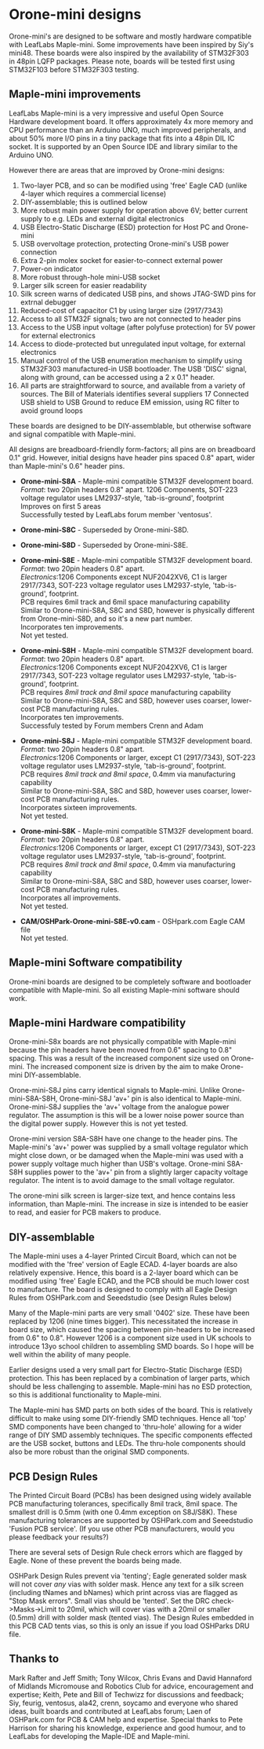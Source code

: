 Orone-mini designs
==================

Orone-mini's are designed to be software and mostly hardware compatible with LeafLabs Maple-mini. Some improvements have been inspired by Siy's mini48. These boards were also inspired  by the availability of STM32F303 in 48pin LQFP packages. Please note, boards will be tested first using STM32F103 before STM32F303 testing.


Maple-mini improvements
-----------------------
LeafLabs Maple-mini is a very impressive and useful Open Source Hardware development board. It offers approximately 4x more memory and CPU performance than an Arduino UNO, much improved peripherals, and about 50% more I/O pins in a tiny package that fits into a 48pin DIL IC socket. It is supported by an Open Source IDE and library similar to the Arduino UNO. 

However there are areas that are improved by Orone-mini designs:  
1.	Two-layer PCB, and so can be modified using 'free' Eagle CAD (unlike 4-layer which requires a commercial license)  
2.	DIY-assemblable; this is outlined below  
3.	More robust main power supply for operation above 6V; better current supply to e.g. LEDs and external digital electronics  
4.	USB Electro-Static Discharge (ESD) protection for Host PC and Orone-mini  
5.	USB overvoltage protection, protecting Orone-mini's USB power connection  
6.	Extra 2-pin molex socket for easier-to-connect external power  
7.	Power-on indicator  
8.	More robust through-hole mini-USB socket  
9.	Larger silk screen for easier readability  
10.	Silk screen warns of dedicated USB pins, and shows JTAG-SWD pins for extrnal debugger  
11.	Reduced-cost of capacitor C1 by using larger size (2917/7343)  
12.	Access to all STM32F signals; two are not connected to header pins  
13.	Access to the USB input voltage (after polyfuse protection) for 5V power for external electronics  
14.	Access to diode-protected but unregulated input voltage, for external electronics     
15.	Manual control of the USB enumeration mechanism to simplify using STM32F303 manufactured-in USB bootloader. The USB 'DISC' signal, along with ground, can be accessed using a 2 x 0.1" header.  
16.	All parts are straightforward to source, and available from a variety of sources. The Bill of Materials identifies several suppliers
17    Connected USB shield to USB Ground to reduce EM emission, using RC filter to avoid ground loops  


These boards are designed to be DIY-assemblable, but otherwise software and signal compatible with Maple-mini. 

All designs are breadboard-friendly form-factors; all pins are on breadboard 0.1" grid. However, initial designs have header pins spaced 0.8" apart, wider than Maple-mini's 0.6" header pins.


*	**Orone-mini-S8A** - Maple-mini compatible STM32F development board.  
	*Format*: two 20pin headers 0.8" apart. 1206 Components, SOT-223 voltage regulator uses LM2937-style, 'tab-is-ground', footprint  
	Improves on first 5 areas  
	Successfully tested by LeafLabs forum member 'ventosus'.


*	**Orone-mini-S8C** - Superseded by Orone-mini-S8D.    

*	**Orone-mini-S8D** - Superseded by Orone-mini-S8E.    

 
*	**Orone-mini-S8E** - Maple-mini compatible STM32F development board.    
	*Format*: two 20pin headers 0.8" apart.  
	*Electronics*:1206 Components except NUF2042XV6, C1 is larger 2917/7343, SOT-223 voltage regulator uses LM2937-style, 'tab-is-ground', footprint.  
	PCB requires 6mil track and 6mil space manufacturing capability  
	Similar to Orone-mini-S8A, S8C and S8D, however is physically different from Orone-mini-S8D, and so it's a new part number.  
	Incorporates ten improvements.  
	Not yet tested.

*	**Orone-mini-S8H** - Maple-mini compatible STM32F development board.    
	*Format*: two 20pin headers 0.8" apart.   
	*Electronics*:1206 Components except NUF2042XV6, C1 is larger 2917/7343, SOT-223 voltage regulator uses LM2937-style, 'tab-is-ground', footprint.  
	PCB requires *8mil track and 8mil space* manufacturing capability    
	Similar to Orone-mini-S8A, S8C and S8D, however uses coarser, lower-cost PCB manufacturing rules.  
	Incorporates ten improvements.  
	Successfuly tested by Forum members Crenn and Adam


*	**Orone-mini-S8J** - Maple-mini compatible STM32F development board.    
	*Format*: two 20pin headers 0.8" apart.   
	*Electronics*:1206 Components or larger, except C1 (2917/7343), SOT-223 voltage regulator uses LM2937-style, 'tab-is-ground', footprint.  
	PCB requires *8mil track and 8mil space*, 0.4mm via manufacturing capability    
	Similar to Orone-mini-S8A, S8C and S8D, however uses coarser, lower-cost PCB manufacturing rules.  
	Incorporates sixteen improvements.  
	Not yet tested.

*	**Orone-mini-S8K** - Maple-mini compatible STM32F development board.    
	*Format*: two 20pin headers 0.8" apart.   
	*Electronics*:1206 Components or larger, except C1 (2917/7343), SOT-223 voltage regulator uses LM2937-style, 'tab-is-ground', footprint.  
	PCB requires *8mil track and 8mil space*, 0.4mm via manufacturing capability    
	Similar to Orone-mini-S8A, S8C and S8D, however uses coarser, lower-cost PCB manufacturing rules.  
	Incorporates all improvements.  
	Not yet tested.

*	**CAM/OSHPark-Orone-mini-S8E-v0.cam** - OSHpark.com Eagle CAM file  
	Not yet tested.



Maple-mini Software compatibility
---------------------------------
Orone-mini boards are designed to be completely software and bootloader compatible with Maple-mini. So all existing Maple-mini software should work.


Maple-mini Hardware compatibility
---------------------------------
Orone-mini-S8x boards are not physically compatible with Maple-mini because the pin headers have been moved from 0.6" spacing to 0.8" spacing. This was a result of the increased component size used on Orone-mini. The increased component size is driven by the aim to make Orone-mini DIY-assemblable. 

Orone-mini-S8J pins carry identical signals to Maple-mini. Unlike Orone-mini-S8A-S8H, Orone-mini-S8J 'av+' pin is also identical to Maple-mini. Orone-mini-S8J supplies the 'av+' voltage from the analogue power regulator. The assumption is this will be a lower noise power source than the digital power supply. However this is not yet tested.

Orone-mini version S8A-S8H have one change to the header pins. The Maple-mini's 'av+' power was supplied by a small voltage regulator which might close down, or be damaged when the Maple-mini was used with a power supply voltage much higher than USB's voltage. Orone-mini S8A-S8H supplies power to the 'av+' pin from a slightly larger capacity voltage regulator. The intent is to avoid damage to the small voltage regulator. 

The orone-mini silk screen is larger-size text, and hence contains less information, than Maple-mini. The increase in size is intended to be easier to read, and easier for PCB makers to produce.


DIY-assemblable
---------------
The Maple-mini uses a 4-layer Printed Circuit Board, which can not be modified with the 'free' version of Eagle ECAD. 4-layer boards are also relatively expensive. Hence, this board is a 2-layer board which can be modified using 'free' Eagle ECAD, and the PCB should be much lower cost to manufacture. The board is designed to comply with all Eagle Design Rules from OSHPark.com and Seeedstudio (see Design Rules below)

Many of the Maple-mini parts are very small '0402' size. These have been replaced by 1206 (nine times bigger). This necessitated the increase in board size, which caused the spacing between pin-headers to be increased from 0.6" to 0.8". However 1206 is a component size used in UK schools to introduce 13yo school children to assembling SMD boards. So I hope will be well within the ability of many people. 

Earlier designs used a very small part for Electro-Static Discharge (ESD) protection. This has been replaced by a combination of larger parts, which should be less challenging to assemble. Maple-mini has no ESD protection, so this is additional functionality to Maple-mini.

The Maple-mini has SMD parts on both sides of the board. This is relatively difficult to make using some DIY-friendly SMD techniques. Hence all 'top' SMD components have been changed to 'thru-hole' allowing for a wider range of DIY SMD assembly techniques. The specific components effected are the USB socket, buttons and LEDs. The thru-hole components should also be more robust than the original SMD components.

PCB Design Rules
----------------------
The Printed Circuit Board (PCBs) has been designed using widely available PCB manufacturing tolerances, specifically 8mil track, 8mil space. The smallest drill is 0.5mm (with one 0.4mm exception on S8J/S8K). These manufacturing tolerances are supported by OSHPark.com and Seeedstudio 'Fusion PCB service'. (If you use other PCB manufacturers, would you please feedback your results?)

There are several sets of Design Rule check errors which are flagged by Eagle. None of these prevent the boards being made.

OSHPark Design Rules prevent via 'tenting'; Eagle generated solder mask will not cover *any* vias with solder mask. Hence any text for a silk screen (including tNames and bNames) which print across vias are flagged as "Stop Mask errors".  Small vias should be 'tented'. Set the DRC check->Masks->Limit to 20mil, which will cover vias with a 20mil or smaller (0.5mm) drill with solder mask (tented vias). The Design Rules embedded in this PCB CAD tents vias, so this is only an issue if you load OSHParks DRU file.   


Thanks to
---------
Mark Rafter and Jeff Smith; Tony Wilcox, Chris Evans and David Hannaford of Midlands Micromouse and Robotics Club for advice, encouragement and expertise; Keith, Pete and Bill of Techwizz for discussions and feedback; Siy, feurig, ventosus, ala42, crenn, soycamo and everyone who shared ideas, built boards and contributed at LeafLabs forum; Laen of OSHPark.com for PCB & CAM help and expertise. Special thanks to Pete Harrison for sharing his knowledge, experience and good humour, and to LeafLabs for developing the Maple-IDE and Maple-mini.
